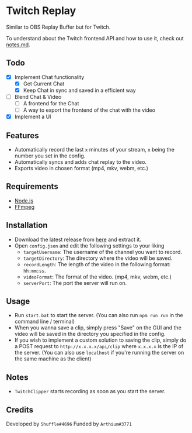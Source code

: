 # Twitch Replay

Similar to OBS Replay Buffer but for Twitch.

To understand about the Twitch frontend API and how to use it, check out [notes.md](notes.MD).

## Todo

- [x] Implement Chat functionality
  - [x] Get Current Chat
  - [x] Keep Chat in sync and saved in a efficient way
- [ ] Blend Chat & Video
  - [ ] A frontend for the Chat
  - [ ] A way to export the frontend of the chat with the video
- [x] Implement a UI

## Features

- Automatically record the last `x` minutes of your stream, `x` being the number you set in the config.
- Automatically syncs and adds chat replay to the video.
- Exports video in chosen format (mp4, mkv, webm, etc.)

## Requirements

- [Node.js](https://nodejs.org/en/download/)
- [FFmpeg](https://www.gyan.dev/ffmpeg/builds/)

## Installation

- Download the latest release from [here](/releases) and extract it.
- Open `config.json` and edit the following settings to your liking
  - `targetUsername`: The username of the channel you want to record.
  - `targetDirectory`: The directory where the video will be saved.
  - `recordLength`: The length of the video in the following format: `hh:mm:ss`.
  - `videoFormat`: The format of the video. (mp4, mkv, webm, etc.)
  - `serverPort`: The port the server will run on.

## Usage

- Run `start.bat` to start the server. (You can also run `npm run run` in the command line / terminal)
- When you wanna save a clip, simply press "Save" on the GUI and the video will be saved in the directory you specified in the config.
- If you wish to implement a custom solution to saving the clip, simply do a POST request to `http://x.x.x.x/api/clip` where `x.x.x.x` is the IP of the server. (You can also use `localhost` if you're running the server on the same machine as the client)

## Notes

- `TwitchClipper` starts recording as soon as you start the server.

## Credits

Developed by `Shuffle#4696`
Funded by `Arthium#3771`
